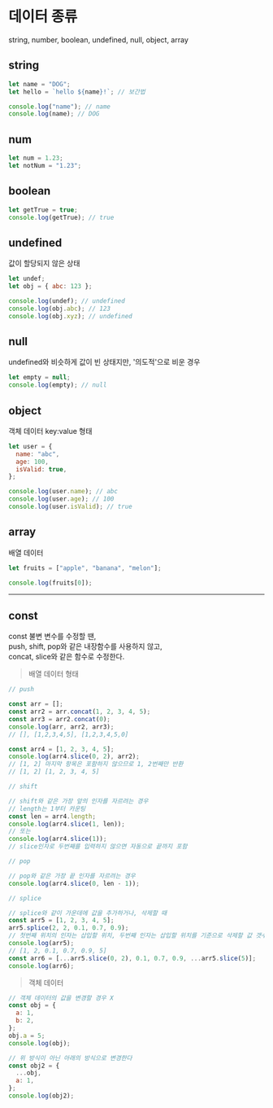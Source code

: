 # 데이터 종류

string, number, boolean, undefined, null, object, array

## string

```js
let name = "DOG";
let hello = `hello ${name}!`; // 보간법

console.log("name"); // name
console.log(name); // DOG
```

## num

```js
let num = 1.23;
let notNum = "1.23";
```

## boolean

```js
let getTrue = true;
console.log(getTrue); // true
```

## undefined

값이 할당되지 않은 상태

```js
let undef;
let obj = { abc: 123 };

console.log(undef); // undefined
console.log(obj.abc); // 123
console.log(obj.xyz); // undefined
```

## null

undefined와 비슷하게 값이 빈 상태지만, '의도적'으로 비운 경우

```js
let empty = null;
console.log(empty); // null
```

## object

객체 데이터 key:value 형태

```js
let user = {
  name: "abc",
  age: 100,
  isValid: true,
};

console.log(user.name); // abc
console.log(user.age); // 100
console.log(user.isValid); // true
```

## array

배열 데이터

```js
let fruits = ["apple", "banana", "melon"];

console.log(fruits[0]);
```

---

## const

const 불변 변수를 수정할 땐,  
push, shift, pop와 같은 내장함수를 사용하지 않고,  
concat, slice와 같은 함수로 수정한다.

> 배열 데이터 형태

```js
// push

const arr = [];
const arr2 = arr.concat(1, 2, 3, 4, 5);
const arr3 = arr2.concat(0);
console.log(arr, arr2, arr3);
// [], [1,2,3,4,5], [1,2,3,4,5,0]

const arr4 = [1, 2, 3, 4, 5];
console.log(arr4.slice(0, 2), arr2);
// [1, 2] 마지막 항목은 포함하지 않으므로 1, 2번째만 반환
// [1, 2] [1, 2, 3, 4, 5]
```

```js
// shift

// shift와 같은 가장 앞의 인자를 자르려는 경우
// length는 1부터 카운팅
const len = arr4.length;
console.log(arr4.slice(1, len));
// 또는
console.log(arr4.slice(1));
// slice인자로 두번째를 입력하지 않으면 자동으로 끝까지 포함
```

```js
// pop

// pop와 같은 가장 끝 인자를 자르려는 경우
console.log(arr4.slice(0, len - 1));
```

```js
// splice

// splice와 같이 가운데에 값을 추가하거나, 삭제할 때
const arr5 = [1, 2, 3, 4, 5];
arr5.splice(2, 2, 0.1, 0.7, 0.9);
// 첫번째 위치의 인자는 삽입할 위치, 두번째 인자는 삽입할 위치를 기준으로 삭제할 값 갯수, 세번째부터는 삽입하려는 값
console.log(arr5);
// [1, 2, 0.1, 0.7, 0.9, 5]
const arr6 = [...arr5.slice(0, 2), 0.1, 0.7, 0.9, ...arr5.slice(5)];
console.log(arr6);
```

> 객체 데이터

```js
// 객체 데이터의 값을 변경할 경우 X
const obj = {
  a: 1,
  b: 2,
};
obj.a = 5;
console.log(obj);

// 위 방식이 아닌 아래의 방식으로 변경한다
const obj2 = {
  ...obj,
  a: 1,
};
console.log(obj2);
```
